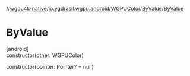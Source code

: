 //[wgpu4k-native](../../../../index.md)/[io.ygdrasil.wgpu.android](../../index.md)/[WGPUColor](../index.md)/[ByValue](index.md)/[ByValue](-by-value.md)

# ByValue

[android]\
constructor(other: [WGPUColor](../index.md))

constructor(pointer: Pointer? = null)